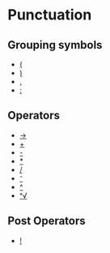 # Punctuation


## Grouping symbols

 * <a href="../tokens/0x10.md" title="0x10">(</a>
 * <a href="../tokens/0x11.md" title="0x11">)</a>
 * <a href="../tokens/0x2B.md" title="0x2B">,</a>
 * <a href="../tokens/0x3E.md" title="0x3E">:</a>

## Operators

 * <a href="../tokens/0x04.md" title="0x04">→</a>
 * <a href="../tokens/0x70.md" title="0x70">+</a>
 * <a href="../tokens/0x71.md" title="0x71">-</a>
 * <a href="../tokens/0x82.md" title="0x82">*</a>
 * <a href="../tokens/0x83.md" title="0x83">/</a>
 * <a href="../tokens/0xB0.md" title="0xB0">⁻</a>
 * <a href="../tokens/0xF0.md" title="0xF0">^</a>
 * <a href="../tokens/0xF1.md" title="0xF1">ˣ√</a>

## Post Operators

 * <a href="../tokens/0x2D.md" title="0x2D">!</a>

